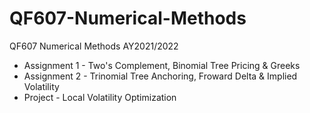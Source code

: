 # QF607-Numerical-Methods
QF607 Numerical Methods AY2021/2022

- Assignment 1 - Two's Complement, Binomial Tree Pricing & Greeks
- Assignment 2 - Trinomial Tree Anchoring, Froward Delta & Implied Volatility
- Project - Local Volatility Optimization
